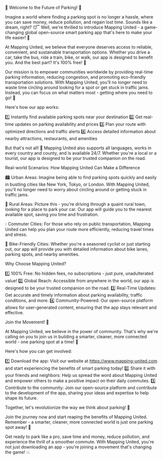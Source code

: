 🚨 Welcome to the Future of Parking! 🚨

Imagine a world where finding a parking spot is no longer a hassle, where you can save money, reduce pollution, and regain lost time. Sounds like a dream, right? 😴 Well, we're thrilled to introduce Mapping United - a game-changing global open-source smart parking app that's here to make your life easier! 🚀

At Mapping United, we believe that everyone deserves access to reliable, convenient, and sustainable transportation options. Whether you drive a car, take the bus, ride a train, bike, or walk, our app is designed to benefit you. And the best part? It's 100% free! 💸

Our mission is to empower communities worldwide by providing real-time parking information, reducing congestion, and promoting eco-friendly transportation solutions. With Mapping United, you'll no longer need to waste time circling around looking for a spot or get stuck in traffic jams. Instead, you can focus on what matters most - getting where you need to go! 📍

Here's how our app works:

1️⃣ Instantly find available parking spots near your destination
2️⃣ Get real-time updates on parking availability and prices
3️⃣ Plan your route with optimized directions and traffic alerts
4️⃣ Access detailed information about nearby attractions, restaurants, and amenities

But that's not all! 🤔 Mapping United also supports all languages, works in every country and county, and is available 24/7. Whether you're a local or a tourist, our app is designed to be your trusted companion on the road.

Real-world Scenarios: How Mapping United Can Make a Difference

🏙️ Urban Areas: Imagine being able to find parking spots quickly and easily in bustling cities like New York, Tokyo, or London. With Mapping United, you'll no longer need to worry about circling around or getting stuck in traffic jams.

🌳 Rural Areas: Picture this - you're driving through a quaint rural town, looking for a place to park your car. Our app will guide you to the nearest available spot, saving you time and frustration.

💧 Commuter Cities: For those who rely on public transportation, Mapping United can help you plan your route more efficiently, reducing travel times and stress.

🌈 Bike-Friendly Cities: Whether you're a seasoned cyclist or just starting out, our app will provide you with detailed information about bike lanes, parking spots, and nearby amenities.

Why Choose Mapping United?

1️⃣ 100% Free: No hidden fees, no subscriptions - just pure, unadulterated value!
2️⃣ Global Reach: Accessible from anywhere in the world, our app is designed to be your trusted companion on the road.
3️⃣ Real-Time Updates: Get accurate and timely information about parking availability, traffic conditions, and more.
4️⃣ Community-Powered: Our open-source platform allows for user-generated content, ensuring that the app stays relevant and effective.

Join the Movement! 🎉

At Mapping United, we believe in the power of community. That's why we're calling on you to join us in building a smarter, cleaner, more connected world - one parking spot at a time! 💪

Here's how you can get involved:

1️⃣ Download the app: Visit our website at https://www.mapping-united.com and start experiencing the benefits of smart parking today!
2️⃣ Share it with your friends and neighbors: Help us spread the word about Mapping United and empower others to make a positive impact on their daily commutes.
3️⃣ Contribute to the community: Join our open-source platform and contribute to the development of the app, sharing your ideas and expertise to help shape its future.

Together, let's revolutionize the way we think about parking! 🚀

Join the journey now and start reaping the benefits of Mapping United. Remember - a smarter, cleaner, more connected world is just one parking spot away! 🌟

Get ready to park like a pro, save time and money, reduce pollution, and experience the thrill of a smoother commute. With Mapping United, you're not just downloading an app - you're joining a movement that's changing the game! 💥